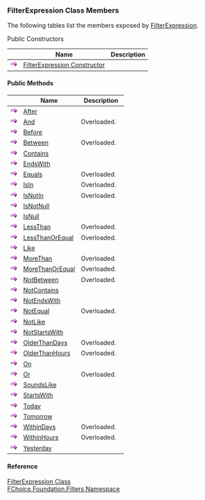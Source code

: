 ﻿### FilterExpression Class Members

The following tables list the members exposed by [FilterExpression](fcSDK~FChoice.Foundation.Filters.FilterExpression.md).

Public Constructors

|   | Name | Description |
| --- | --- | --- |
| ![Public Constructor](dotnetimages/publicConstructor.png) | [FilterExpression Constructor](fcSDK~FChoice.Foundation.Filters.FilterExpression~_ctor.md) |   |



#### Public Methods

|   | Name | Description |
| --- | --- | --- |
| ![Public Method](dotnetimages/publicMethod.png) | [After](fcSDK~FChoice.Foundation.Filters.FilterExpression~After.md) |   |
| ![Public Method](dotnetimages/publicMethod.png) | [And](fcSDK~FChoice.Foundation.Filters.FilterExpression~And.md) | Overloaded.    |
| ![Public Method](dotnetimages/publicMethod.png) | [Before](fcSDK~FChoice.Foundation.Filters.FilterExpression~Before.md) |   |
| ![Public Method](dotnetimages/publicMethod.png) | [Between](fcSDK~FChoice.Foundation.Filters.FilterExpression~Between.md) | Overloaded.    |
| ![Public Method](dotnetimages/publicMethod.png) | [Contains](fcSDK~FChoice.Foundation.Filters.FilterExpression~Contains.md) |   |
| ![Public Method](dotnetimages/publicMethod.png) | [EndsWith](fcSDK~FChoice.Foundation.Filters.FilterExpression~EndsWith.md) |   |
| ![Public Method](dotnetimages/publicMethod.png) | [Equals](fcSDK~FChoice.Foundation.Filters.FilterExpression~Equals.md) | Overloaded.    |
| ![Public Method](dotnetimages/publicMethod.png) | [IsIn](fcSDK~FChoice.Foundation.Filters.FilterExpression~IsIn.md) | Overloaded.    |
| ![Public Method](dotnetimages/publicMethod.png) | [IsNotIn](fcSDK~FChoice.Foundation.Filters.FilterExpression~IsNotIn.md) | Overloaded.    |
| ![Public Method](dotnetimages/publicMethod.png) | [IsNotNull](fcSDK~FChoice.Foundation.Filters.FilterExpression~IsNotNull.md) |   |
| ![Public Method](dotnetimages/publicMethod.png) | [IsNull](fcSDK~FChoice.Foundation.Filters.FilterExpression~IsNull.md) |   |
| ![Public Method](dotnetimages/publicMethod.png) | [LessThan](fcSDK~FChoice.Foundation.Filters.FilterExpression~LessThan.md) | Overloaded.    |
| ![Public Method](dotnetimages/publicMethod.png) | [LessThanOrEqual](fcSDK~FChoice.Foundation.Filters.FilterExpression~LessThanOrEqual.md) | Overloaded.    |
| ![Public Method](dotnetimages/publicMethod.png) | [Like](fcSDK~FChoice.Foundation.Filters.FilterExpression~Like.md) |   |
| ![Public Method](dotnetimages/publicMethod.png) | [MoreThan](fcSDK~FChoice.Foundation.Filters.FilterExpression~MoreThan.md) | Overloaded.    |
| ![Public Method](dotnetimages/publicMethod.png) | [MoreThanOrEqual](fcSDK~FChoice.Foundation.Filters.FilterExpression~MoreThanOrEqual.md) | Overloaded.    |
| ![Public Method](dotnetimages/publicMethod.png) | [NotBetween](fcSDK~FChoice.Foundation.Filters.FilterExpression~NotBetween.md) | Overloaded.    |
| ![Public Method](dotnetimages/publicMethod.png) | [NotContains](fcSDK~FChoice.Foundation.Filters.FilterExpression~NotContains.md) |   |
| ![Public Method](dotnetimages/publicMethod.png) | [NotEndsWith](fcSDK~FChoice.Foundation.Filters.FilterExpression~NotEndsWith.md) |   |
| ![Public Method](dotnetimages/publicMethod.png) | [NotEqual](fcSDK~FChoice.Foundation.Filters.FilterExpression~NotEqual.md) | Overloaded.    |
| ![Public Method](dotnetimages/publicMethod.png) | [NotLike](fcSDK~FChoice.Foundation.Filters.FilterExpression~NotLike.md) |   |
| ![Public Method](dotnetimages/publicMethod.png) | [NotStartsWith](fcSDK~FChoice.Foundation.Filters.FilterExpression~NotStartsWith.md) |   |
| ![Public Method](dotnetimages/publicMethod.png) | [OlderThanDays](fcSDK~FChoice.Foundation.Filters.FilterExpression~OlderThanDays.md) | Overloaded.    |
| ![Public Method](dotnetimages/publicMethod.png) | [OlderThanHours](fcSDK~FChoice.Foundation.Filters.FilterExpression~OlderThanHours.md) | Overloaded.    |
| ![Public Method](dotnetimages/publicMethod.png) | [On](fcSDK~FChoice.Foundation.Filters.FilterExpression~On.md) |   |
| ![Public Method](dotnetimages/publicMethod.png) | [Or](fcSDK~FChoice.Foundation.Filters.FilterExpression~Or.md) | Overloaded.    |
| ![Public Method](dotnetimages/publicMethod.png) | [SoundsLike](fcSDK~FChoice.Foundation.Filters.FilterExpression~SoundsLike.md) |   |
| ![Public Method](dotnetimages/publicMethod.png) | [StartsWith](fcSDK~FChoice.Foundation.Filters.FilterExpression~StartsWith.md) |   |
| ![Public Method](dotnetimages/publicMethod.png) | [Today](fcSDK~FChoice.Foundation.Filters.FilterExpression~Today.md) |   |
| ![Public Method](dotnetimages/publicMethod.png) | [Tomorrow](fcSDK~FChoice.Foundation.Filters.FilterExpression~Tomorrow.md) |   |
| ![Public Method](dotnetimages/publicMethod.png) | [WithinDays](fcSDK~FChoice.Foundation.Filters.FilterExpression~WithinDays.md) | Overloaded.    |
| ![Public Method](dotnetimages/publicMethod.png) | [WithinHours](fcSDK~FChoice.Foundation.Filters.FilterExpression~WithinHours.md) | Overloaded.    |
| ![Public Method](dotnetimages/publicMethod.png) | [Yesterday](fcSDK~FChoice.Foundation.Filters.FilterExpression~Yesterday.md) |   |





#### Reference

[FilterExpression Class](fcSDK~FChoice.Foundation.Filters.FilterExpression.md)  
[FChoice.Foundation.Filters Namespace](fcSDK~FChoice.Foundation.Filters_namespace.md)